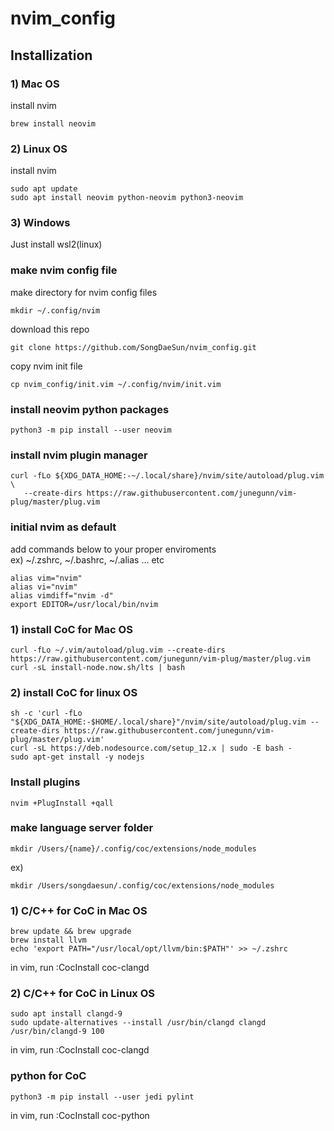 # nvim_config
## Installization
### 1) Mac OS
install nvim
~~~
brew install neovim
~~~
### 2) Linux OS
install nvim
~~~
sudo apt update
sudo apt install neovim python-neovim python3-neovim
~~~

### 3) Windows
Just install wsl2(linux)

### make nvim config file
make directory for nvim config files
~~~
mkdir ~/.config/nvim
~~~

download this repo
~~~
git clone https://github.com/SongDaeSun/nvim_config.git
~~~

copy nvim init file
~~~
cp nvim_config/init.vim ~/.config/nvim/init.vim
~~~

### install neovim python packages
~~~
python3 -m pip install --user neovim
~~~

### install nvim plugin manager
~~~
curl -fLo ${XDG_DATA_HOME:-~/.local/share}/nvim/site/autoload/plug.vim \
   --create-dirs https://raw.githubusercontent.com/junegunn/vim-plug/master/plug.vim
~~~
### initial nvim as default 
add commands below to your proper enviroments  
ex) ~/.zshrc, ~/.bashrc, ~/.alias ... etc  
~~~
alias vim="nvim"
alias vi="nvim"
alias vimdiff="nvim -d"
export EDITOR=/usr/local/bin/nvim
~~~


### 1) install CoC for Mac OS
~~~
curl -fLo ~/.vim/autoload/plug.vim --create-dirs https://raw.githubusercontent.com/junegunn/vim-plug/master/plug.vim
curl -sL install-node.now.sh/lts | bash
~~~

### 2) install CoC for linux OS
~~~
sh -c 'curl -fLo "${XDG_DATA_HOME:-$HOME/.local/share}"/nvim/site/autoload/plug.vim --create-dirs https://raw.githubusercontent.com/junegunn/vim-plug/master/plug.vim'
curl -sL https://deb.nodesource.com/setup_12.x | sudo -E bash -
sudo apt-get install -y nodejs
~~~

### Install plugins
~~~
nvim +PlugInstall +qall
~~~

### make language server folder
~~~
mkdir /Users/{name}/.config/coc/extensions/node_modules
~~~
ex)
~~~
mkdir /Users/songdaesun/.config/coc/extensions/node_modules
~~~

### 1) C/C++ for CoC in Mac OS
~~~
brew update && brew upgrade
brew install llvm
echo 'export PATH="/usr/local/opt/llvm/bin:$PATH"' >> ~/.zshrc
~~~
in vim, run :CocInstall coc-clangd

### 2) C/C++ for CoC in Linux OS
~~~
sudo apt install clangd-9
sudo update-alternatives --install /usr/bin/clangd clangd /usr/bin/clangd-9 100
~~~
in vim, run :CocInstall coc-clangd

### python for CoC 
~~~
python3 -m pip install --user jedi pylint
~~~
in vim, run :CocInstall coc-python


